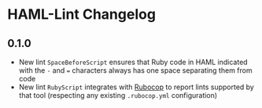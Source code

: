 # HAML-Lint Changelog

## 0.1.0

* New lint `SpaceBeforeScript` ensures that Ruby code in HAML indicated with the
  `-` and `=` characters always has one space separating them from code
* New lint `RubyScript` integrates with [Rubocop](https://github.com/bbatsov/rubocop)
  to report lints supported by that tool (respecting any existing `.rubocop.yml`
  configuration)
